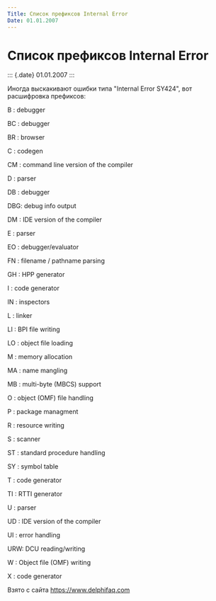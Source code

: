 ```yaml
---
Title: Список префиксов Internal Error
Date: 01.01.2007
---
```



Список префиксов Internal Error
===============================

::: {.date}
01.01.2007
:::

Иногда выскакивают ошибки типа "Internal Error SY424", вот расшифровка
префиксов:

B : debugger

BC : debugger

BR : browser

C : codegen

CM : command line version of the compiler

D : parser

DB : debugger

DBG: debug info output

DM : IDE version of the compiler

E : parser

EO : debugger/evaluator

FN : filename / pathname parsing

GH : HPP generator

I : code generator

IN : inspectors

L : linker

LI : BPI file writing

LO : object file loading

M : memory allocation

MA : name mangling

MB : multi-byte (MBCS) support

O : object (OMF) file handling

P : package managment

R : resource writing

S : scanner

ST : standard procedure handling

SY : symbol table

T : code generator

TI : RTTI generator

U : parser

UD : IDE version of the compiler

UI : error handling

URW: DCU reading/writing

W : Object file (OMF) writing

X : code generator

Взято с сайта <https://www.delphifaq.com>
